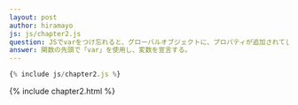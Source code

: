 ```yaml
---
layout: post
author: hiramayo
js: js/chapter2.js
question: JSでvarをつけ忘れると、グローバルオブジェクトに、プロパティが追加されてしまう。<br>また、変数の巻き上げ（変数を定義する前にその変数を使用できてしまう）を防ぐためにはどうすれば良いか？
answer: 関数の先頭で「var」を使用し、変数を宣言する。
---
```


```javascript
{% include js/chapter2.js %}    
```
{% include chapter2.html %}